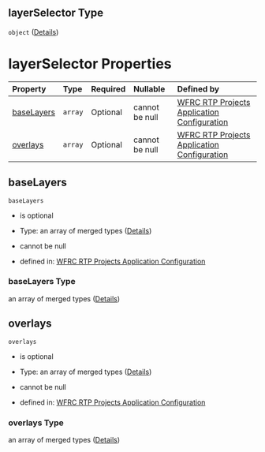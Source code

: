 ## layerSelector Type

`object` ([Details](config-properties-layerselector.md))

# layerSelector Properties

| Property                  | Type    | Required | Nullable       | Defined by                                                                                                                                                                                       |
| :------------------------ | :------ | :------- | :------------- | :----------------------------------------------------------------------------------------------------------------------------------------------------------------------------------------------- |
| [baseLayers](#baselayers) | `array` | Optional | cannot be null | [WFRC RTP Projects Application Configuration](config-properties-layerselector-properties-baselayers.md "https://wfrc.org/??/config.schema.json#/properties/layerSelector/properties/baseLayers") |
| [overlays](#overlays)     | `array` | Optional | cannot be null | [WFRC RTP Projects Application Configuration](config-properties-layerselector-properties-overlays.md "https://wfrc.org/??/config.schema.json#/properties/layerSelector/properties/overlays")     |

## baseLayers



`baseLayers`

*   is optional

*   Type: an array of merged types ([Details](config-properties-layerselector-properties-baselayers-items.md))

*   cannot be null

*   defined in: [WFRC RTP Projects Application Configuration](config-properties-layerselector-properties-baselayers.md "https://wfrc.org/??/config.schema.json#/properties/layerSelector/properties/baseLayers")

### baseLayers Type

an array of merged types ([Details](config-properties-layerselector-properties-baselayers-items.md))

## overlays



`overlays`

*   is optional

*   Type: an array of merged types ([Details](config-properties-layerselector-properties-overlays-items.md))

*   cannot be null

*   defined in: [WFRC RTP Projects Application Configuration](config-properties-layerselector-properties-overlays.md "https://wfrc.org/??/config.schema.json#/properties/layerSelector/properties/overlays")

### overlays Type

an array of merged types ([Details](config-properties-layerselector-properties-overlays-items.md))
